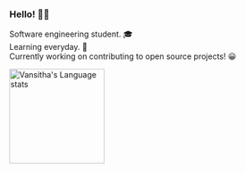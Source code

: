### Hello! <span class="wave">👋😄</span>

Software engineering student. 🎓 <br>
Learning everyday. 🤖<br>
Currently working on contributing to open source projects! 😀 <br>

<a href="https://github.com/anuraghazra/github-readme-stats#gh-dark-mode-only">
<img height=170 src="https://github-readme-stats-git-master-rstaa-rickstaa.vercel.app/api/top-langs/?username=vansitha&layout=compact&langs_count=10&hide_border=1&role=OWNER,COLLABORATOR&theme=nightowl" alt="Vansitha's Language stats" />
